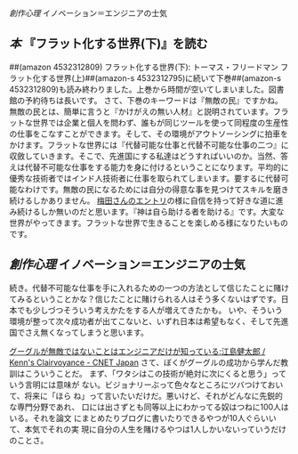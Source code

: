 *創作心理* イノベーション＝エンジニアの士気
## *本* 『フラット化する世界(下)』を読む
 ##(amazon 4532312809)  フラット化する世界(下): トーマス・フリードマン
フラット化する世界(上)##(amazon-s 4532312795)に続いて下巻##(amazon-s 4532312809)も読み終わりました。上巻から時間が空いてしまいました。図書館の予約待ちは長いです。
さて、下巻のキーワードは『無敵の民』ですかね。無敵の民とは、簡単に言うと『かけがえの無い人材』と説明されています。フラットな世界では企業と個人を問わず、誰もが同じツールを使って同程度の生産性の仕事をこなすことができます。そして、その環境がアウトソーシングに拍車をかけます。フラットな世界には『代替可能な仕事と代替不可能な仕事の二つ』に収斂していきます。そこで、先進国にする私達はどうすればいいのか。当然、答えは代替不可能な仕事をする能力を身に付けるということになります。平均的に優秀な技術者ではインド人技術者に仕事を取られてしまいます。要するに代替可能なわけです。無敵の民になるためには自分の得意な事を見つけてスキルを磨き続けるしかありません。
[梅田さんのエントリ](http://d.hatena.ne.jp/umedamochio/20070317/p1)の様に自信を持って好きな道に進み続けるしか無いのだと思います。『神は自ら助ける者を助ける』です。大変な世界がやってきます。フラットな世界で生きることを楽しめる様になりたいものです。

## *創作心理* イノベーション＝エンジニアの士気
続き。代替不可能な仕事を手に入れるための一つの方法として信じたことに賭けてみるということかな？信じたことに賭けられる人はそう多くないはずです。日本でも少しづつそういう考えかたをする人が増えてきたかも。
いや、そういう環境が整って次々成功者が出てこないと、いずれ日本は希望もなく、そして先進国でさえ無くなってしまうと思います。

 [グーグルが無敵ではないことはエンジニアだけが知っている:江島健太郎 / Kenn's Clairvoyance - CNET Japan](http://blog.japan.cnet.com/kenn/archives/003431.html)
 さて、ぼくがグーグルの成功から学んだ教訓はこういうことだ。
 まず、「ワタシはこの技術が絶対に次にくると思う」っていう言明には意味が
 ない。ビジョナリーぶって色々なところにツバつけておいて、将来に「ほら
 ね」って言いたいだけだ。悪いけど、それがどんなに先鋭的な専門分野であれ、
 口には出さずとも同等以上にわかってる奴はつねに100人はいる。それを論文
 にまとめたりブログに書いたりできるやつが10人ぐらいいて、本気でそれの実
 現に自分の人生を賭けるやつは1人しかいないっていうだけのことさ。
